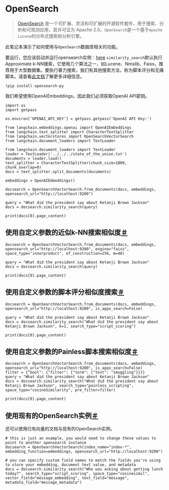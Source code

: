 
OpenSearch
=== 
> 
> [OpenSearch](https://opensearch.org/) 是一个可扩展、灵活和可扩展的开源软件套件，用于搜索、分析和可观测应用，其许可证为 Apache 2.0。`OpenSearch`是一个基于`Apache Lucene`的分布式搜索和分析引擎。
> 
> 
> 

此笔记本演示了如何使用与`OpenSearch`数据库相关的功能。

要运行，您应该启动并运行opensearch实例：[here](https://opensearch.org/docs/latest/install-and-configure/install-opensearch/index/) `similarity_search`默认执行Approximate k-NN搜索，它使用几个算法之一，如Lucene、Nmslib、Faiss，推荐用于大型数据集。要执行暴力搜索，我们有其他搜索方法，称为脚本评分和无痛脚本。请查看[此文档](https://opensearch.org/docs/latest/search-plugins/knn/index/)了解更多详细信息。

```
!pip install opensearch-py

```

我们希望使用OpenAIEmbeddings，因此我们必须获取OpenAI API密钥。

```
import os
import getpass

os.environ['OPENAI_API_KEY'] = getpass.getpass('OpenAI API Key:')

```

```
from langchain.embeddings.openai import OpenAIEmbeddings
from langchain.text_splitter import CharacterTextSplitter
from langchain.vectorstores import OpenSearchVectorSearch
from langchain.document_loaders import TextLoader

```

```
from langchain.document_loaders import TextLoader
loader = TextLoader('../../../state_of_the_union.txt')
documents = loader.load()
text_splitter = CharacterTextSplitter(chunk_size=1000, chunk_overlap=0)
docs = text_splitter.split_documents(documents)

embeddings = OpenAIEmbeddings()

```

```
docsearch = OpenSearchVectorSearch.from_documents(docs, embeddings, opensearch_url="http://localhost:9200")

query = "What did the president say about Ketanji Brown Jackson"
docs = docsearch.similarity_search(query)

```

```
print(docs[0].page_content)

```

使用自定义参数的近似k-NN搜索相似度[＃](#similarity-search-using-approximate-k-nn-search-with-custom-parameters "此标题的永久链接")
----------------------------------------------------------------------------------------------------------

```
docsearch = OpenSearchVectorSearch.from_documents(docs, embeddings, opensearch_url="http://localhost:9200", engine="faiss", space_type="innerproduct", ef_construction=256, m=48)

query = "What did the president say about Ketanji Brown Jackson"
docs = docsearch.similarity_search(query)

```

```
print(docs[0].page_content)

```

使用自定义参数的脚本评分相似度搜索[＃](#similarity-search-using-script-scoring-with-custom-parameters "此标题的永久链接")
-----------------------------------------------------------------------------------------------

```
docsearch = OpenSearchVectorSearch.from_documents(docs, embeddings, opensearch_url="http://localhost:9200", is_appx_search=False)

query = "What did the president say about Ketanji Brown Jackson"
docs = docsearch.similarity_search("What did the president say about Ketanji Brown Jackson", k=1, search_type="script_scoring")

```

```
print(docs[0].page_content)

```

使用自定义参数的Painless脚本搜索相似度[＃](#similarity-search-using-painless-scripting-with-custom-parameters "此标题的永久链接")
---------------------------------------------------------------------------------------------------------

```
docsearch = OpenSearchVectorSearch.from_documents(docs, embeddings, opensearch_url="http://localhost:9200", is_appx_search=False)
filter = {"bool": {"filter": {"term": {"text": "smuggling"}}}}
query = "What did the president say about Ketanji Brown Jackson"
docs = docsearch.similarity_search("What did the president say about Ketanji Brown Jackson", search_type="painless_scripting", space_type="cosineSimilarity", pre_filter=filter)

```

```
print(docs[0].page_content)

```

使用现有的OpenSearch实例[＃](#using-a-preexisting-opensearch-instance "此标题的永久链接")
-------------------------------------------------------------------------

还可以使用已有向量的文档与现有的OpenSearch实例。

```
# this is just an example, you would need to change these values to point to another opensearch instance
docsearch = OpenSearchVectorSearch(index_name="index-*", embedding_function=embeddings, opensearch_url="http://localhost:9200")

# you can specify custom field names to match the fields you're using to store your embedding, document text value, and metadata
docs = docsearch.similarity_search("Who was asking about getting lunch today?", search_type="script_scoring", space_type="cosinesimil", vector_field="message_embedding", text_field="message", metadata_field="message_metadata")

```


